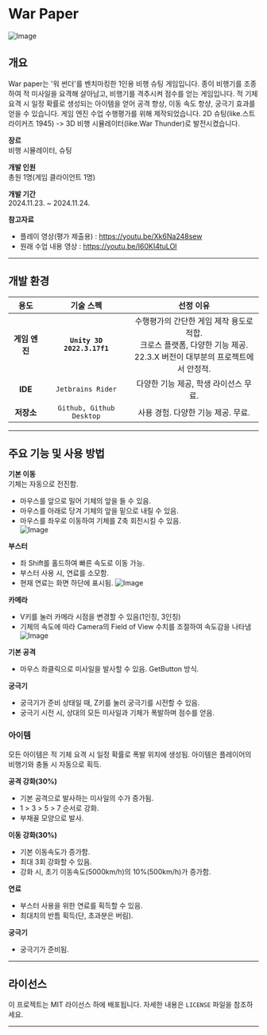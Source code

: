 # War Paper
![Image](https://github.com/user-attachments/assets/f16fd3a4-a980-4f9b-9bf1-a0b8cdeda530)

## 개요
War paper는 '워 썬더'를 벤치마킹한 1인용 비행 슈팅 게임입니다.
종이 비행기를 조종하여 적 미사일을 요격해 살아남고, 비행기를 격추시켜 점수를 얻는 게임입니다.
적 기체 요격 시 일정 확률로 생성되는 아이템을 얻어 공격 향상, 이동 속도 항샹, 궁극기 효과를 얻을 수 있습니다.
게임 엔진 수업 수행평가를 위해 제작되었습니다. 2D 슈팅(like.스트라이커즈 1945) -> 3D 비행 시뮬레이터(like.War Thunder)로 발전시켰습니다.
   
**장르**   
비행 시뮬레이터, 슈팅

**개발 인원**   
총원 1명(게임 클라이언트 1명)

**개발 기간**   
2024.11.23. ~ 2024.11.24.

**참고자료**   
- 플레이 영상(평가 제출용) : <https://youtu.be/Xk6Na248sew>
- 원래 수업 내용 영상 : <https://youtu.be/I60KI4tuLOI>

---

## 개발 환경
| **용도** | **기술 스펙** | **선정 이유** |
|:---:|:---:|:---:|
| **게임 엔진** | **`Unity 3D 2022.3.17f1`**  | 수행평가의 간단한 게임 제작 용도로 적합.</br> 크로스 플랫폼, 다양한 기능 제공.</br> 22.3.X 버전이 대부분의 프로젝트에서 안정적. |
| **IDE** | `Jetbrains Rider` | 다양한 기능 제공, 학생 라이선스 무료.    |
| **저장소** | `Github, Github Desktop` | 사용 경험. 다양한 기능 제공. 무료. |


---

## 주요 기능 및 사용 방법
**기본 이동**   
기체는 자동으로 전진함.   
* 마우스를 앞으로 밀어 기체의 앞을 들 수 있음.
* 마우스를 아래로 당겨 기체의 앞을 밑으로 내릴 수 있음.
* 마우스를 좌우로 이동하여 기체를 Z축 회전시킬 수 있음.   
![Image](https://github.com/user-attachments/assets/56de8dde-a769-4cd6-a9b6-aca83c6eb615)

**부스터**
* 좌 Shift를 홀드하여 빠른 속도로 이동 가능.
* 부스터 사용 시, 연료를 소모함.
* 현재 연료는 화면 하단에 표시됨.
![Image](https://github.com/user-attachments/assets/4cd67bae-8452-41d0-ae41-ce5be1d69568)

**카메라**
* V키를 눌러 카메라 시점을 변경할 수 있음(1인칭, 3인칭)
* 기체의 속도에 따라 Camera의 Field of View 수치를 조절하여 속도감을 나타냄
![Image](https://github.com/user-attachments/assets/8f316c52-3ab3-4260-9aa2-63739a3327a3)

**기본 공격**   
* 마우스 좌클릭으로 미사일을 발사할 수 있음. GetButton 방식.

**궁극기**   
* 궁극기가 준비 상태일 때, Z키를 눌러 궁극기를 시전할 수 있음.
* 궁극기 시전 시, 상대의 모든 미사일과 기체가 폭발하며 점수를 얻음.

### 아이템   
모든 아이템은 적 기체 요격 시 일정 확률로 폭발 위치에 생성됨.
아이템은 플레이어의 비행기와 충돌 시 자동으로 획득.   

**공격 강화(30%)**   
* 기본 공격으로 발사하는 미사일의 수가 증가됨.
* 1 > 3 > 5 > 7 순서로 강화.
* 부채꼴 모양으로 발사.

**이동 강화(30%)**
* 기본 이동속도가 증가함.
* 최대 3회 강화할 수 있음.
* 강화 시, 초기 이동속도(5000km/h)의 10%(500km/h)가 증가함.

**연료**
* 부스터 사용을 위한 연료를 획득할 수 있음.
* 최대치의 반틈 획득(단, 초과분은 버림).

**궁극기**
* 궁극기가 준비됨.

---

## 라이선스

이 프로젝트는 MIT 라이선스 하에 배포됩니다. 자세한 내용은 `LICENSE` 파일을 참조하세요.

--- 
